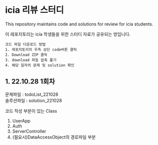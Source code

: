 # icia 리뷰 스터디
This repository maintains code and solutions for review for icia students.

이 레포지토리는 icia 학생들을 위한 스터디 자료가 공유되는 방입니다.

~~~
코드 파일 다운로드 방법
1. 레포지토리의 우측 상단 code버튼 클릭
2. Download ZIP 클릭
3. download 파일 압축 풀기
4. 해당 일자의 문제 및 solution 확인
~~~

## 1. 22.10.28 1회차

문제파일 : todoList_221028</br>
솔루션파일 : solution_221028

코드 작성 부분이 있는 Class
1. UserApp
2. Auth
3. ServerController
4. (필요시)DataAccessObject의 경로파일 부분
